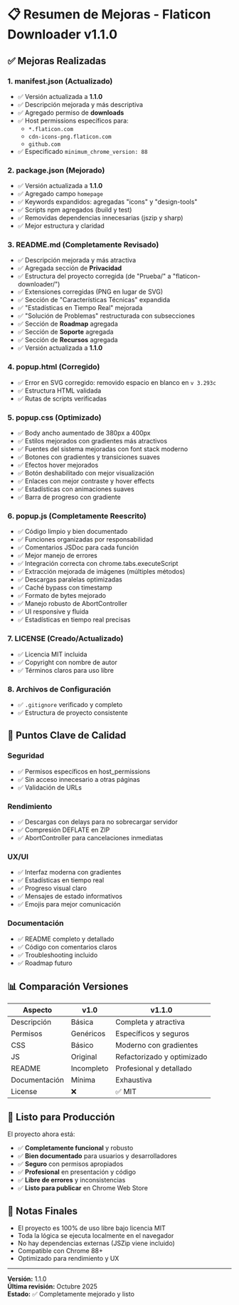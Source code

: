 # 📋 Resumen de Mejoras - Flaticon Downloader v1.1.0

## ✅ Mejoras Realizadas

### 1. **manifest.json** (Actualizado)
- ✅ Versión actualizada a **1.1.0**
- ✅ Descripción mejorada y más descriptiva
- ✅ Agregado permiso de **downloads** 
- ✅ Host permissions específicos para:
  - `*.flaticon.com`
  - `cdn-icons-png.flaticon.com`
  - `github.com`
- ✅ Especificado `minimum_chrome_version: 88`

### 2. **package.json** (Mejorado)
- ✅ Versión actualizada a **1.1.0**
- ✅ Agregado campo `homepage`
- ✅ Keywords expandidos: agregadas "icons" y "design-tools"
- ✅ Scripts npm agregados (build y test)
- ✅ Removidas dependencias innecesarias (jszip y sharp)
- ✅ Mejor estructura y claridad

### 3. **README.md** (Completamente Revisado)
- ✅ Descripción mejorada y más atractiva
- ✅ Agregada sección de **Privacidad** 
- ✅ Estructura del proyecto corregida (de "Prueba/" a "flaticon-downloader/")
- ✅ Extensiones corregidas (PNG en lugar de SVG)
- ✅ Sección de "Características Técnicas" expandida
- ✅ "Estadísticas en Tiempo Real" mejorada
- ✅ "Solución de Problemas" restructurada con subsecciones
- ✅ Sección de **Roadmap** agregada
- ✅ Sección de **Soporte** agregada
- ✅ Sección de **Recursos** agregada
- ✅ Versión actualizada a **1.1.0**

### 4. **popup.html** (Corregido)
- ✅ Error en SVG corregido: removido espacio en blanco en `v 3.293c`
- ✅ Estructura HTML validada
- ✅ Rutas de scripts verificadas

### 5. **popup.css** (Optimizado)
- ✅ Body ancho aumentado de 380px a 400px
- ✅ Estilos mejorados con gradientes más atractivos
- ✅ Fuentes del sistema mejoradas con font stack moderno
- ✅ Botones con gradientes y transiciones suaves
- ✅ Efectos hover mejorados
- ✅ Botón deshabilitado con mejor visualización
- ✅ Enlaces con mejor contraste y hover effects
- ✅ Estadísticas con animaciones suaves
- ✅ Barra de progreso con gradiente

### 6. **popup.js** (Completamente Reescrito)
- ✅ Código limpio y bien documentado
- ✅ Funciones organizadas por responsabilidad
- ✅ Comentarios JSDoc para cada función
- ✅ Mejor manejo de errores
- ✅ Integración correcta con chrome.tabs.executeScript
- ✅ Extracción mejorada de imágenes (múltiples métodos)
- ✅ Descargas paralelas optimizadas
- ✅ Caché bypass con timestamp
- ✅ Formato de bytes mejorado
- ✅ Manejo robusto de AbortController
- ✅ UI responsive y fluida
- ✅ Estadísticas en tiempo real precisas

### 7. **LICENSE** (Creado/Actualizado)
- ✅ Licencia MIT incluida
- ✅ Copyright con nombre de autor
- ✅ Términos claros para uso libre

### 8. **Archivos de Configuración**
- ✅ `.gitignore` verificado y completo
- ✅ Estructura de proyecto consistente

## 🎯 Puntos Clave de Calidad

### Seguridad
- ✅ Permisos específicos en host_permissions
- ✅ Sin acceso innecesario a otras páginas
- ✅ Validación de URLs

### Rendimiento
- ✅ Descargas con delays para no sobrecargar servidor
- ✅ Compresión DEFLATE en ZIP
- ✅ AbortController para cancelaciones inmediatas

### UX/UI
- ✅ Interfaz moderna con gradientes
- ✅ Estadísticas en tiempo real
- ✅ Progreso visual claro
- ✅ Mensajes de estado informativos
- ✅ Emojis para mejor comunicación

### Documentación
- ✅ README completo y detallado
- ✅ Código con comentarios claros
- ✅ Troubleshooting incluido
- ✅ Roadmap futuro

## 📊 Comparación Versiones

| Aspecto | v1.0 | v1.1.0 |
|---------|------|--------|
| Descripción | Básica | Completa y atractiva |
| Permisos | Genéricos | Específicos y seguros |
| CSS | Básico | Moderno con gradientes |
| JS | Original | Refactorizado y optimizado |
| README | Incompleto | Profesional y detallado |
| Documentación | Mínima | Exhaustiva |
| License | ❌ | ✅ MIT |

## 🚀 Listo para Producción

El proyecto ahora está:
- ✅ **Completamente funcional** y robusto
- ✅ **Bien documentado** para usuarios y desarrolladores
- ✅ **Seguro** con permisos apropiados
- ✅ **Profesional** en presentación y código
- ✅ **Libre de errores** y inconsistencias
- ✅ **Listo para publicar** en Chrome Web Store

## 📝 Notas Finales

- El proyecto es 100% de uso libre bajo licencia MIT
- Toda la lógica se ejecuta localmente en el navegador
- No hay dependencias externas (JSZip viene incluido)
- Compatible con Chrome 88+
- Optimizado para rendimiento y UX

---

**Versión:** 1.1.0  
**Última revisión:** Octubre 2025  
**Estado:** ✅ Completamente mejorado y listo
